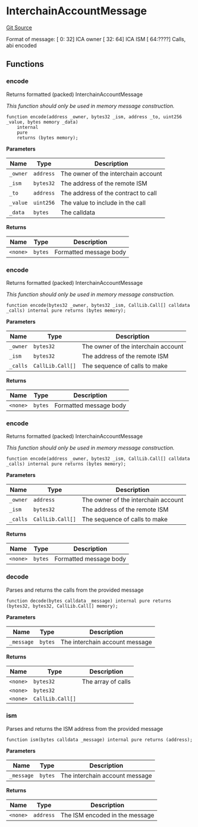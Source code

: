 # InterchainAccountMessage
[Git Source](https://github.com/hyperlane-xyz/hyperlane-monorepo/blob/60f321f452052881dce4e22999022e11fc117456/contracts/libs/middleware/InterchainAccountMessage.sol)

Format of message:
[   0:  32] ICA owner
[  32:  64] ICA ISM
[  64:????] Calls, abi encoded


## Functions
### encode

Returns formatted (packed) InterchainAccountMessage

*This function should only be used in memory message construction.*


```solidity
function encode(address _owner, bytes32 _ism, address _to, uint256 _value, bytes memory _data)
    internal
    pure
    returns (bytes memory);
```
**Parameters**

|Name|Type|Description|
|----|----|-----------|
|`_owner`|`address`|The owner of the interchain account|
|`_ism`|`bytes32`|The address of the remote ISM|
|`_to`|`address`|The address of the contract to call|
|`_value`|`uint256`|The value to include in the call|
|`_data`|`bytes`|The calldata|

**Returns**

|Name|Type|Description|
|----|----|-----------|
|`<none>`|`bytes`|Formatted message body|


### encode

Returns formatted (packed) InterchainAccountMessage

*This function should only be used in memory message construction.*


```solidity
function encode(bytes32 _owner, bytes32 _ism, CallLib.Call[] calldata _calls) internal pure returns (bytes memory);
```
**Parameters**

|Name|Type|Description|
|----|----|-----------|
|`_owner`|`bytes32`|The owner of the interchain account|
|`_ism`|`bytes32`|The address of the remote ISM|
|`_calls`|`CallLib.Call[]`|The sequence of calls to make|

**Returns**

|Name|Type|Description|
|----|----|-----------|
|`<none>`|`bytes`|Formatted message body|


### encode

Returns formatted (packed) InterchainAccountMessage

*This function should only be used in memory message construction.*


```solidity
function encode(address _owner, bytes32 _ism, CallLib.Call[] calldata _calls) internal pure returns (bytes memory);
```
**Parameters**

|Name|Type|Description|
|----|----|-----------|
|`_owner`|`address`|The owner of the interchain account|
|`_ism`|`bytes32`|The address of the remote ISM|
|`_calls`|`CallLib.Call[]`|The sequence of calls to make|

**Returns**

|Name|Type|Description|
|----|----|-----------|
|`<none>`|`bytes`|Formatted message body|


### decode

Parses and returns the calls from the provided message


```solidity
function decode(bytes calldata _message) internal pure returns (bytes32, bytes32, CallLib.Call[] memory);
```
**Parameters**

|Name|Type|Description|
|----|----|-----------|
|`_message`|`bytes`|The interchain account message|

**Returns**

|Name|Type|Description|
|----|----|-----------|
|`<none>`|`bytes32`|The array of calls|
|`<none>`|`bytes32`||
|`<none>`|`CallLib.Call[]`||


### ism

Parses and returns the ISM address from the provided message


```solidity
function ism(bytes calldata _message) internal pure returns (address);
```
**Parameters**

|Name|Type|Description|
|----|----|-----------|
|`_message`|`bytes`|The interchain account message|

**Returns**

|Name|Type|Description|
|----|----|-----------|
|`<none>`|`address`|The ISM encoded in the message|


